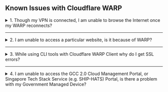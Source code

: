 ## Known Issues with Cloudflare WARP

<details>
  <summary>1. Though my VPN is connected, I am unable to browse the Internet once my WARP reconnects?</summary>

If you disconnect WARP on your device, it gets automatically reconnected after three hours. At that time, if you are still connected to your VPN, you may not be able to access the internet as this conflicts with your DNS resolver configuration.

To resolve this, disconnect the device from your WiFi and reconnect it to your WiFi to reset the DNS resolver settings or restart your device. <br><br>In addition, make sure the VPN configuration does not route all traffic and DNS queries to the VPN server. Our recommendation is not to turn on WARP and the VPN at the same time.
</details>
     <hr />

<details>
<summary>2. I am unable to access a particular website, is it because of WARP?</summary>

WARP works with Cloudflare Gateway to block websites that are identified as malware sources or a security risk. If sites related to your developer resources are blocked and you still need to access the site, then turn off WARP. Ensure Microsoft Defender is active to protect your device against malware.

?> The WARP connection will automatically reconnect after three hours.

If the site is not blocked by Cloudflare Gateway and instead shows a DNS Error even after several tries, please follow our [instructions to raise a SEED Support Request](../raise-an-incident-support-request.md).
</details>
     <hr />

<details>
 <summary>3. While using CLI tools with Cloudflare WARP Client why do I get SSL errors?</summary>

 Your CLI tool may be using a certificate store that is separate from your system's trusted root certificate store.

 <ol>
   <li>Download the Cloudflare CA Certificate to your root system store(s) from the <a href="https://developers.cloudflare.com/cloudflare-one/connections/connect-devices/warp/install-cloudflare-cert#base-operating-system">Cloudflare documentation page</a>.</li>
   <li>Refer to your CLI tool documentation and configure it to trust the Cloudflare Root certificate.</li>
   <li>Alternatively, refer to [our instructions for commonly used CLI tools across Singapore Government developers](configuration-of-common-developer-cli-tools-with-cloudflare-warp), or <a href="https://developers.cloudflare.com/cloudflare-one/connections/connect-devices/warp/install-cloudflare-cert/#adding-to-applications">Cloudflare instructions for configuring commonly used developer CLI tools</a>.
</li>
   </ol>
   </details>
      <hr />

<details>
<summary>4.  I am unable to access the GCC 2.0 Cloud Management Portal, or Singapore Tech Stack Service (e.g. SHIP-HATS) Portal, is there a problem with my Government Managed Device?</summary>

SEED uses TechPass, Cloudflare Access and DEEP to ensure you and your GMD is authorized to access the GCC 2.0 CMP or SGTS service. Please follow these instructions to troubleshoot if you are having problems accessing the GCC 2.0 CMP or SGTS service.

1. Ensure that you have received the DEEP onboarding email that marks you as onboarded.
2. Ensure that you are using Google Chrome or Microsoft Edge. Mozilla Firefox will need to be configured to trust your system's trusted root certificate store. Safari is not supported.
3. Ensure Cloudflare WARP is connected and is set to "Gateway with WARP".
4. Ensure that Tanium is present on your device. Check that it is listed in the Windows Start Menu or macOS Finder Applications folder.
5. Ensure that your device's operating system is patched to the latest version, and that Defender ATP is also up-to-date and running on your system.
6. Ensure that your TechPass account has been granted the correct permissions to access the GCC 2.0 CMP or SGTS service.

If you continue to have issues accessing the GCC 2.0 CMP or SGTS service, please follow our [instructions to raise a SEED Support Request](../raise-an-incident-support-request.md).

</details>
<!--

Why am I unable to use my CLI tools such as NPM, Docker and the
   AWS CLI tool with WARP?

   Visit [Cloudflare CLI tools configurations](https://gitlab-in.ship.gov.sg/gcc2.0/seed/cloudflare-support/-/blob/master/cloudflare-cli-tools-configuration.md) for instructions on how to configure applications and CLI tools to work with WARP.


4. When using Cloudflare WARP Client

   * We are finetuning the configuration of Cloudflare Gateway rules to
     Do Not Inspect the Do Not Decrypt group of Applications.
   * Despite having this rule, we are having users report that NPM,
     Docker and the AWS CLI are still raising SSL certificate
     verification errors

4. Users are unable to resolve the DNS services of resources behind the
   SHIP OpenVPN with WARP connected.
   * We demonstrated to Antonio during the POC period that queries for
     SHIP service hostnames were not resolving, even with the SHIP
     service hostnames being in the domain exclusion list and the SHIP
     internal DNS server IP Addresses being in the split tunnel list
   * Antonio is still trying to replicate this issue on his end.
   * The workaround to configure Cloudflare DNS to override responses
     for SHIP service hostnames is working presently, but this solution
     is unscalable as we will be onboarding Developers from across the
     Whole of Government with their own VPNs



### When using Cloudflare WARP Client together with SHIP OpenVPN client, users are unable to visit SHIP services.

When the WARP client and SHIP OpenVPN are connected, DNS requests are
not being sent to SHIP DNS to resolve SHIP Service URLs. We have
presently worked around this by configuring DNS request overrides
returned by Cloudflare.


### When using Cloudflare WARP Client together with SHIP OpenVPN/CheckPoint VPN client on WiFi, users are disconnected from the Internet when switching WARP on or off, or when connecting or disconnecting from the VPN.

We have observed that this occurs after a specific order of events:
1. User disconnects WARP Client
2. User connects to VPN Client
3. WARP Client reconnects after 60 minutes
4. Operating System DNS is altered by VPN and WARP Clients, resulting in
   no Internet.

![windows-no-internet.png](images/windows-no-internet.png)


If this is happening to you, please help report the issue to us, using
the template above and submitting logs and screenshots. Please follow
the section on Collecting Logs and telemetry for Cloudflare WARP and
your VPN client, then follow the section on Restoring Internet
connectivity to your endpoint.


### When using Cloudflare WARP Client, users are unable to visit some public websites on the Internet

Occasionally Cloudflare may fail to resolve public websites on the
Internet. This occurs randomly and quickly resolves itself, so it is
hard to catch. If you do catch it, please follow the section on
Collecting Logs and telemetry for Cloudflare WARP and collect nslookup
output to send to us through the issue tracker.

![microsoft-edge-cannot-resolve-dns.png](images/microsoft-edge-cannot-resolve-dns.png)


## Workarounds


### Restoring WiFi Internet Connectivity

For Windows, please refer to the following guide to restore Internet
connectivity:
https://support.microsoft.com/en-us/windows/fix-wi-fi-connection-issues-in-windows-9424a1f7-6a3b-65a6-4d78-7f07eee84d2c

* Flush your DNS Cache by running the following command:

  ```cmd
  ipconfig /flushdns
  ```


    ```
    sudo dscacheutil -flushcache; sudo killall -HUP mDNSResponder
    ```

  ![Flush DNS command](images/windows-run-ipconfig-flushdns.png)


* Repair your Network Adapter

For Windows:
1. Right click the Wireless icon in the System Tray
   ![windows-wireless-network-icon.png](images/windows-wireless-network-icon.png)

2. Click on Troubleshoot problems

   ![windows-wireless-network-icon-troubleshoot-problems.png](images/windows-wireless-network-icon-troubleshoot-problems.png)

3. Follow the wizard to reset your Wireless network adapter.

   ![windows-network-troubleshooting-wizard-select-adapter.png](images/windows-network-troubleshooting-wizard-select-adapter.png)

* Reboot your Laptop

  If none of the steps above work to restore Internet Connectivity,
  please reboot your device.


-->
